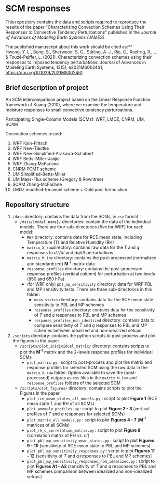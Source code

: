 # SCM responses
This repository contains the data and scripts required to reproduce the results of the paper "Characterizing Convection Schemes Using Their Responses to Convective Tendency Perturbations" published in the *Journal of Advances of Modeling Earth Systems (JAMES)*. 

The published manuscript about this work should be cited as:**  
Hwong, Y. L., Song, S., Sherwood, S. C., Stirling, A. J., Rio, C., Roehrig, R., ... & Touzé‐Peiffer, L. (2021). Characterizing convection schemes using their responses to imposed tendency perturbations. Journal of Advances in Modeling Earth Systems, 13(5), e2021MS002461, https://doi.org/10.1029/2021MS002461 

## Brief description of project

An SCM intercomparison project based on the Linear Response Function framework of Kuang (2010), where we examine the temperature and moisture responses to small convective tendency perturbations.

Participating Single-Column Models (SCMs): WRF, LMDZ, CNRM, UM, SCAM

Convection schemes tested:
1. WRF Kain-Fritsch
2. WRF New-Tiedtke
3. WRF New-Simplified-Arakawa-Schubert
4. WRF Betts-Miller-Janjic
5. WRF Zhang-McFarlane 
6. CNRM PCMT scheme
7. UM Simplified-Betts-Miller
8. UM Mass-Flux scheme (Gregory & Rowntree)
9. SCAM Zhang-McFarlane
10. LMDZ modified-Emanuel scheme + Cold pool formulation

## Repository structure

1. ```/data``` directory: contains the data from the SCMs, in ```csv``` format
   - ```/data/[model_name]/``` directories: contain the data of the individual models. There are four sub-directories (five for WRF) for each model:
     - ```REF``` directory: contains data for RCE mean state, including Temperature (T) and Relative Humidity (RH)
     - ```matrix_X_raw```directory: contains raw data for the *T* and *q* responses to *dT/dt* and *dq/dt* perturbations
     - ```matrix_M_inv``` directory: contains the post-processed (normalized and standardized) **M**<sup>-1</sup> matrix data 
     - ```response_profiles``` directory: contains the post-processed response profiles (vertical column) for perturbation at two levels (850 and 650 hPa)
     - (for WRF only) ```pbl_mp_sensitivity``` directory: data for WRF PBL and MP sensitivity tests. There are three sub-directories in this folder:
       - ```mean_states``` directory: contains data for the RCE mean state sensitivity to PBL and MP schemes
       - ```response_profiles``` directory: contains data for the sensitivity of *T* and *q* responses to PBL and MP schemes
       - ```response_profiles_non_idealized``` directory: contains data to compare sensitivity of *T* and *q* responses to PBL and MP schemes between idealized and non-idealized setups
3. ```/scripts``` directory: contains the python scripts to post-process and plot the figures in the paper
   - ```/scripts/plot_inidividual_matrix/``` directory: contains scripts to plot the **M**<sup>-1</sup> matrix and the 2-levels response profiles for individual SCMs
     - ```plot_matrix.py``` : script to post-process and plot the matrix and response profiles for selected SCM using the raw data in the ```matrix_X_raw``` folder. Option available to save the (post-processed) outputs as ```csv``` files in the ```matrix_M_inv``` and ```response_profiles``` folders of the selected SCM
   - ```/scripts/plot_figures/``` directory: contains scripts to plot the Figures in the paper
     - ```plot_rce_mean_states_all_models.py``` : script to plot **Figure 1** (RCE mean state T and RH of all SCMs)
     - ```plot_anomaly_profiles.py``` : script to plot **Figure 2 - 3** (vertical profiles of *T* and *q* responses for selected SCMs)
     - ```plot_matrix_all_models.py``` : script to plot **Figures 4 - 7** (**M**<sup>-1</sup> matrices of all SCMs)
     - ```plot_rh_q_correlation_matrix.py``` : script to plot **Figure 8** (correlation matrix of RH vs. q')
     - ```plot_pbl_mp_sensitivity_mean_states.py``` : script to plot **Figures 9 - 10** (sensitivity of RCE mean state to PBL and MP schemes)
     - ```plot_pbl_mp_sensitivity_responses.py``` : script to plot **Figures 11 - 12** (sensitivity of *T* and *q* responses to PBL and MP schemes)
     - ```plot_pbl_mp_sensitivity_responses_non_idealized.py``` : script to plot **Figures A1 - A2** (sensitivity of *T* and *q* responses to PBL and MP schemes comparison between idealized and non-idealized setups)

   
 
  
